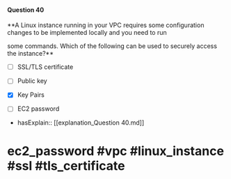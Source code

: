 #### Question  40

**A Linux instance running in your VPC requires some configuration changes to be implemented locally and you need to run

some commands. Which of the following can be used to securely access the instance?**

- [ ] SSL/TLS certificate

- [ ] Public key

- [x] Key Pairs

- [ ] EC2 password

- hasExplain:: [[explanation_Question  40.md]]

# ec2_password #vpc #linux_instance #ssl #tls_certificate
